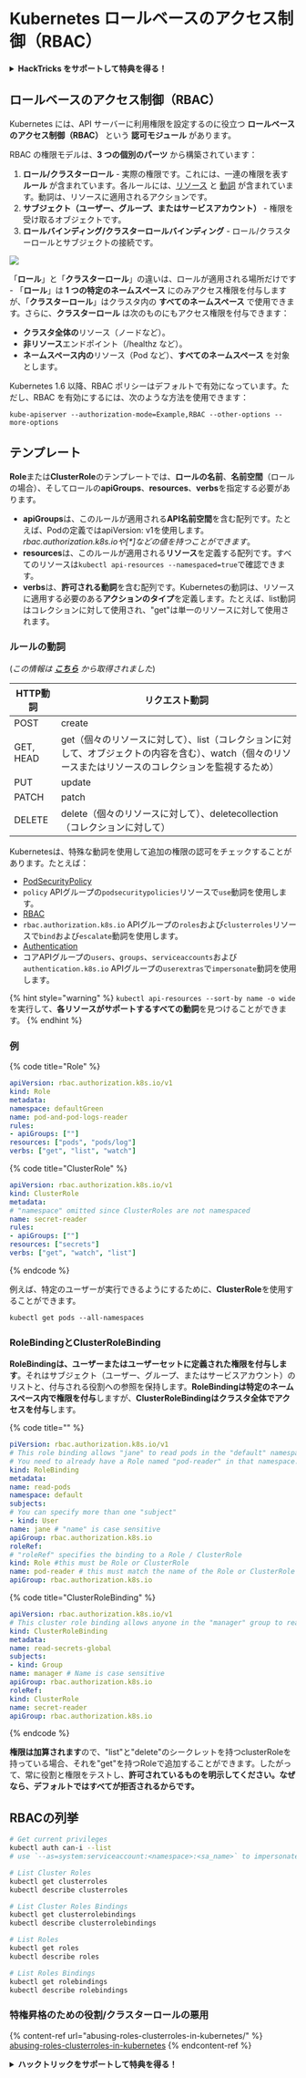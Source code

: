 # Kubernetes ロールベースのアクセス制御（RBAC）

<details>

<summary><strong>HackTricks をサポートして特典を得る！</strong></summary>

* **HackTricks で会社を宣伝したい**場合や、**最新バージョンの PEASS を見たい**場合、または HackTricks を PDF でダウンロードしたい場合は、[**SUBSCRIPTION PLANS**](https://github.com/sponsors/carlospolop) をチェックしてください！
* [**公式の PEASS & HackTricks スワッグ**](https://peass.creator-spring.com) を手に入れましょう
* [**The PEASS Family**](https://opensea.io/collection/the-peass-family) を見つけて、独占的な [**NFT**](https://opensea.io/collection/the-peass-family) のコレクションを見つけましょう
* 💬 [**Discord グループ**](https://discord.gg/hRep4RUj7f) または [**telegram グループ**](https://t.me/peass) に参加するか、**Twitter** 🐦 [**@carlospolopm**](https://twitter.com/carlospolopm) をフォローしましょう。
* **ハッキングのトリックを共有するには、** [**HackTricks**](https://github.com/carlospolop/hacktricks) と [**HackTricks Cloud**](https://github.com/carlospolop/hacktricks-cloud) の GitHub リポジトリに PR を提出してください。

</details>

## ロールベースのアクセス制御（RBAC）

Kubernetes には、API サーバーに利用権限を設定するのに役立つ **ロールベースのアクセス制御（RBAC）** という **認可モジュール** があります。

RBAC の権限モデルは、**3 つの個別のパーツ** から構築されています：

1. **ロール/クラスターロール** - 実際の権限です。これには、一連の権限を表す **ルール** が含まれています。各ルールには、[リソース](https://kubernetes.io/docs/reference/kubectl/overview/#resource-types) と [動詞](https://kubernetes.io/docs/reference/access-authn-authz/authorization/#determine-the-request-verb) が含まれています。動詞は、リソースに適用されるアクションです。
2. **サブジェクト（ユーザー、グループ、またはサービスアカウント）** - 権限を受け取るオブジェクトです。
3. **ロールバインディング/クラスターロールバインディング** - ロール/クラスターロールとサブジェクトの接続です。

![](https://www.cyberark.com/wp-content/uploads/2018/12/rolebiding\_serviceaccount\_and\_role-1024x551.png)

「**ロール**」と「**クラスターロール**」の違いは、ロールが適用される場所だけです - 「**ロール**」は **1 つの特定のネームスペース** にのみアクセス権限を付与しますが、「**クラスターロール**」はクラスタ内の **すべてのネームスペース** で使用できます。さらに、**クラスターロール** は次のものにもアクセス権限を付与できます：

* **クラスタ全体の**リソース（ノードなど）。
* **非リソース**エンドポイント（/healthz など）。
* **ネームスペース内の**リソース（Pod など）、**すべてのネームスペース** を対象とします。

Kubernetes 1.6 以降、RBAC ポリシーはデフォルトで有効になっています。ただし、RBAC を有効にするには、次のような方法を使用できます：
```
kube-apiserver --authorization-mode=Example,RBAC --other-options --more-options
```
## テンプレート

**Role**または**ClusterRole**のテンプレートでは、**ロールの名前**、**名前空間**（ロールの場合）、そしてロールの**apiGroups**、**resources**、**verbs**を指定する必要があります。

* **apiGroups**は、このルールが適用される**API名前空間**を含む配列です。たとえば、Podの定義ではapiVersion: v1を使用します。_rbac.authorization.k8s.ioや\[\*]などの値を持つことができます_。
* **resources**は、このルールが適用される**リソース**を定義する配列です。すべてのリソースは`kubectl api-resources --namespaced=true`で確認できます。
* **verbs**は、**許可される動詞**を含む配列です。Kubernetesの動詞は、リソースに適用する必要のある**アクションのタイプ**を定義します。たとえば、list動詞はコレクションに対して使用され、"get"は単一のリソースに対して使用されます。

### ルールの動詞

(_この情報は_ [_**こちら**_](https://kubernetes.io/docs/reference/access-authn-authz/authorization/#determine-the-request-verb) _から取得されました_)

| HTTP動詞 | リクエスト動詞                                                                                                                                                 |
| --------- | ------------------------------------------------------------------------------------------------------------------------------------------------------------- |
| POST      | create                                                                                                                                                        |
| GET, HEAD | get（個々のリソースに対して）、list（コレクションに対して、オブジェクトの内容を含む）、watch（個々のリソースまたはリソースのコレクションを監視するため） |
| PUT       | update                                                                                                                                                        |
| PATCH     | patch                                                                                                                                                         |
| DELETE    | delete（個々のリソースに対して）、deletecollection（コレクションに対して）                                                                                     |

Kubernetesは、特殊な動詞を使用して追加の権限の認可をチェックすることがあります。たとえば：

* [PodSecurityPolicy](https://kubernetes.io/docs/concepts/policy/pod-security-policy/)
* `policy` APIグループの`podsecuritypolicies`リソースで`use`動詞を使用します。
* [RBAC](https://kubernetes.io/docs/reference/access-authn-authz/rbac/#privilege-escalation-prevention-and-bootstrapping)
* `rbac.authorization.k8s.io` APIグループの`roles`および`clusterroles`リソースで`bind`および`escalate`動詞を使用します。
* [Authentication](https://kubernetes.io/docs/reference/access-authn-authz/authentication/)
* コアAPIグループの`users`、`groups`、`serviceaccounts`および`authentication.k8s.io` APIグループの`userextras`で`impersonate`動詞を使用します。

{% hint style="warning" %}
`kubectl api-resources --sort-by name -o wide`を実行して、**各リソースがサポートするすべての動詞**を見つけることができます。
{% endhint %}

### 例

{% code title="Role" %}
```yaml
apiVersion: rbac.authorization.k8s.io/v1
kind: Role
metadata:
namespace: defaultGreen
name: pod-and-pod-logs-reader
rules:
- apiGroups: [""]
resources: ["pods", "pods/log"]
verbs: ["get", "list", "watch"]
```
{% code title="ClusterRole" %}
```yaml
apiVersion: rbac.authorization.k8s.io/v1
kind: ClusterRole
metadata:
# "namespace" omitted since ClusterRoles are not namespaced
name: secret-reader
rules:
- apiGroups: [""]
resources: ["secrets"]
verbs: ["get", "watch", "list"]
```
{% endcode %}

例えば、特定のユーザーが実行できるようにするために、**ClusterRole**を使用することができます。
```
kubectl get pods --all-namespaces
```
### **RoleBindingとClusterRoleBinding**

**RoleBindingは、ユーザーまたはユーザーセットに定義された権限を付与します**。それはサブジェクト（ユーザー、グループ、またはサービスアカウント）のリストと、付与される役割への参照を保持します。**RoleBindingは特定のネームスペース内で権限を付与**しますが、**ClusterRoleBindingはクラスタ全体でアクセスを付与**します。

{% code title="" %}
```yaml
piVersion: rbac.authorization.k8s.io/v1
# This role binding allows "jane" to read pods in the "default" namespace.
# You need to already have a Role named "pod-reader" in that namespace.
kind: RoleBinding
metadata:
name: read-pods
namespace: default
subjects:
# You can specify more than one "subject"
- kind: User
name: jane # "name" is case sensitive
apiGroup: rbac.authorization.k8s.io
roleRef:
# "roleRef" specifies the binding to a Role / ClusterRole
kind: Role #this must be Role or ClusterRole
name: pod-reader # this must match the name of the Role or ClusterRole you wish to bind to
apiGroup: rbac.authorization.k8s.io
```
{% code title="ClusterRoleBinding" %}
```yaml
apiVersion: rbac.authorization.k8s.io/v1
# This cluster role binding allows anyone in the "manager" group to read secrets in any namespace.
kind: ClusterRoleBinding
metadata:
name: read-secrets-global
subjects:
- kind: Group
name: manager # Name is case sensitive
apiGroup: rbac.authorization.k8s.io
roleRef:
kind: ClusterRole
name: secret-reader
apiGroup: rbac.authorization.k8s.io
```
{% endcode %}

**権限は加算されます**ので、"list"と"delete"のシークレットを持つclusterRoleを持っている場合、それを"get"を持つRoleで追加することができます。したがって、常に役割と権限をテストし、**許可されているものを明示してください。なぜなら、デフォルトではすべてが拒否されるからです。**

## **RBACの列挙**
```bash
# Get current privileges
kubectl auth can-i --list
# use `--as=system:serviceaccount:<namespace>:<sa_name>` to impersonate a service account

# List Cluster Roles
kubectl get clusterroles
kubectl describe clusterroles

# List Cluster Roles Bindings
kubectl get clusterrolebindings
kubectl describe clusterrolebindings

# List Roles
kubectl get roles
kubectl describe roles

# List Roles Bindings
kubectl get rolebindings
kubectl describe rolebindings
```
### 特権昇格のための役割/クラスターロールの悪用

{% content-ref url="abusing-roles-clusterroles-in-kubernetes/" %}
[abusing-roles-clusterroles-in-kubernetes](abusing-roles-clusterroles-in-kubernetes/)
{% endcontent-ref %}

<details>

<summary><strong>ハックトリックをサポートして特典を得る！</strong></summary>

* **HackTricks**であなたの**会社を宣伝**したい場合や、**PEASSの最新バージョンを入手**したい場合は、[**SUBSCRIPTION PLANS**](https://github.com/sponsors/carlospolop)をチェックしてください！
* [**公式PEASS＆HackTricksグッズ**](https://peass.creator-spring.com)を手に入れる
* [**The PEASS Family**](https://opensea.io/collection/the-peass-family)を見つけて、独占的な[**NFT**](https://opensea.io/collection/the-peass-family)のコレクションを発見する
* 💬 [**Discordグループ**](https://discord.gg/hRep4RUj7f)または[**Telegramグループ**](https://t.me/peass)に参加するか、**Twitter**で私をフォローする 🐦 [**@carlospolopm**](https://twitter.com/carlospolopm)
* **ハッキングのトリックを共有するには、**[**HackTricks**](https://github.com/carlospolop/hacktricks)と[**HackTricks Cloud**](https://github.com/carlospolop/hacktricks-cloud)のGitHubリポジトリにPRを提出してください。

</details>
